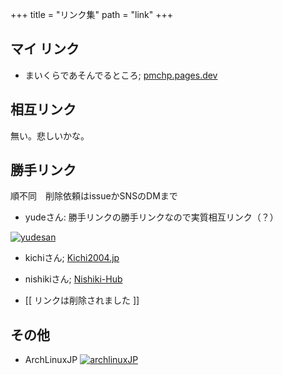 +++
title = "リンク集"
path = "link"
+++

## マイ リンク
- まいくらであそんでるところ; [pmchp.pages.dev](https://pmchp.pages.dev)
## 相互リンク
無い。悲しいかな。

## 勝手リンク
順不同　削除依頼はissueかSNSのDMまで

- yudeさん: 勝手リンクの勝手リンクなので実質相互リンク（？）

<a href=https://yude.jp> <img src="images/yude_banner.png" alt="yudesan"/> </a>

- kichiさん; [Kichi2004.jp](https://kichi2004.jp/)

- nishikiさん; [Nishiki-Hub](https://nishikiout.hatenablog.com/)

- [[ リンクは削除されました ]]

## その他

- ArchLinuxJP <a href=https://www.archlinux.jp><img src="images/arch83x31.gif" alt="archlinuxJP"><a>
